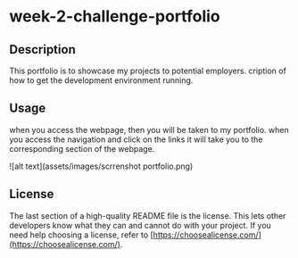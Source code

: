 # week-2-challenge-portfolio

## Description

This portfolio is to showcase my projects to potential employers.
cription of how to get the development environment running.

## Usage
when you access the webpage, then you will be taken to my portfolio. when you access the navigation and click on the links it will take you to the corresponding section of the webpage.


![alt text](assets/images/scrrenshot portfolio.png)


## License

The last section of a high-quality README file is the license. This lets other developers know what they can and cannot do with your project. If you need help choosing a license, refer to [https://choosealicense.com/](https://choosealicense.com/).

